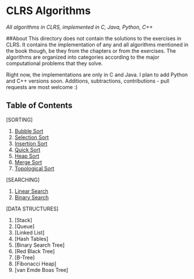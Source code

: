 # CLRS Algorithms

*All algorithms in CLRS, implemented in C, Java, Python, C++*


##About
This directory does not contain the solutions to the exercises in CLRS. It contains the implementation of any and all algorithms mentioned in the book though, be they from the chapters or from the exercises. The algorithms are organized into categories according to the major computational problems that they solve.

Right now, the implementations are only in C and Java. I plan to add Python and C++ versions soon.
Additions, subtractions, contributions - pull requests are most welcome :)


## Table of Contents

[SORTING]
  1. [Bubble Sort](#bubblesort)
  2. [Selection Sort](#selectionsort)
  3. [Insertion Sort](#insertionsort)
  4. [Quick Sort](#quicksort)
  5. [Heap Sort](#heapsort)
  6. [Merge Sort](#mergesort)
  7. [Topological Sort](#topologicalsort)

[SEARCHING]
  1. [Linear Search](#linearsearch)
  2. [Binary Search](#binarysearch)

[DATA STRUCTURES]
  1. [Stack]
  2. [Queue]
  3. [Linked List]
  4. [Hash Tables]
  5. [Binary Search Tree]
  6. [Red Black Tree]
  7. [B-Tree]
  8. [Fibonacci Heap]
  9. [van Emde Boas Tree]


 

